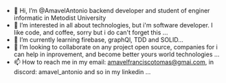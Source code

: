 - 👋 Hi, I’m @AmavelAntonio backend developer and student of enginer informatic in Metodist University
- 👀 I’m interested in 
all about technologies, but i'm software developer. I like code, and coffee, sorry but i do can't forget this
...
- 🌱 I’m currently learning firebase, graphQl, TDD and SOLID...
- 💞️ I’m looking to collaborate on any project open source, companies for i can help in inprovement, and become better yours world technologies ...
- 📫 How to reach me in my email: amavelfranciscotomas@gmai.com, in discord: amavel_antonio and so in my linkedin  ...

